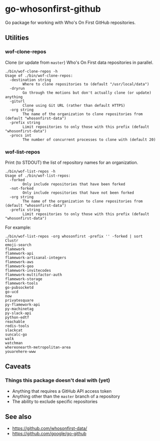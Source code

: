 # go-whosonfirst-github

Go package for working with Who's On First GitHub repositories.

## Utilities

### wof-clone-repos

Clone (or update from `master`) Who's On First data repositories in parallel.

```
./bin/wof-clone-repos -h
Usage of ./bin/wof-clone-repos:
  -destination string
    	Where to clone repositories to (default "/usr/local/data")
  -dryrun
    	Go through the motions but don't actually clone (or update) anything
  -giturl
    	Clone using Git URL (rather than default HTTPS)
  -org string
    	The name of the organization to clone repositories from (default "whosonfirst-data")
  -prefix string
    	Limit repositories to only those with this prefix (default "whosonfirst-data")
  -procs int
    	The number of concurrent processes to clone with (default 20)
```

### wof-list-repos

Print (to STDOUT) the list of repository names for an organization.

```
./bin/wof-list-repos -h
Usage of ./bin/wof-list-repos:
  -forked
    	Only include repositories that have been forked
  -not-forked
    	Only include repositories that have not been forked
  -org string
    	The name of the organization to clone repositories from (default "whosonfirst-data")
  -prefix string
    	Limit repositories to only those with this prefix (default "whosonfirst-data")
```

For example:

```
./bin/wof-list-repos -org whosonfirst -prefix '' -forked | sort
Clustr
emoji-search
flamework
flamework-api
flamework-artisanal-integers
flamework-aws
flamework-geo
flamework-invitecodes
flamework-multifactor-auth
flamework-storage
flamework-tools
go-pubsocketd
go-ucd
now
privatesquare
py-flamework-api
py-machinetag
py-slack-api
python-edtf
reachable
redis-tools
slackcat
suncalc-go
walk
watchman
whereonearth-metropolitan-area
youarehere-www
```

## Caveats

### Things this package doesn't deal with (yet)

* Anything that requires a GitHub API access token
* Anything other than the `master` branch of a repository
* The ability to exclude specific repositories

## See also

* https://github.com/whosonfirst-data/
* https://github.com/google/go-github
